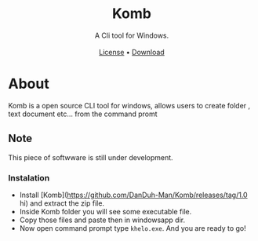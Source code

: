 <div align = "center">
     <H1>
         Komb
     </H1>
A Cli tool for Windows.<br><br>
     <a href="https://github.com/DanDuh-Man/Komb/blob/main/LICENSE">License</a> • <a href="https://github.com/DanDuh-Man/Komb">Download</a>

</div>

# About
Komb is a open source CLI tool for windows, allows users to create folder , text document etc... from the command promt

## Note 
This piece of softwware is still under development.

### Instalation

- Install [Komb](https://github.com/DanDuh-Man/Komb/releases/tag/1.0 hi) and extract the zip file.
- Inside Komb folder you will see some executable file.
- Copy those files and paste then in windowsapp dir.
- Now open command prompt type <code>khelo.exe</code>.
And you are ready to go!

